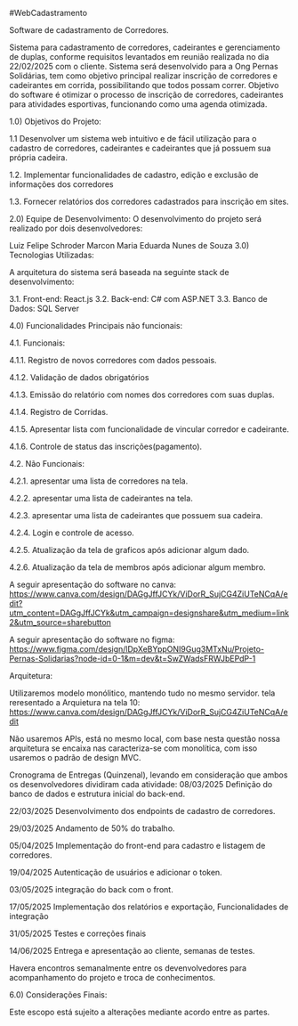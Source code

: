 #WebCadastramento

Software de cadastramento de Corredores.

Sistema para cadastramento de corredores, cadeirantes e gerenciamento de duplas, conforme requisitos levantados em reunião realizada no dia 22/02/2025 com o cliente. Sistema será desenvolvido para a Ong Pernas Solidárias, tem como objetivo principal realizar inscrição de corredores e cadeirantes em corrida, possibilitando que todos possam correr. Objetivo do software é otimizar o processo de inscrição de corredores, cadeirantes para atividades esportivas, funcionando como uma agenda otimizada.

1.0) Objetivos do Projeto:

1.1 Desenvolver um sistema web intuitivo e de fácil utilização para o cadastro de corredores, cadeirantes e cadeirantes que já possuem sua própria cadeira.

1.2. Implementar funcionalidades de cadastro, edição e exclusão de informações dos corredores

1.3. Fornecer relatórios dos corredores cadastrados para inscrição em sites.

2.0) Equipe de Desenvolvimento: O desenvolvimento do projeto será realizado por dois desenvolvedores:

Luiz Felipe Schroder Marcon Maria Eduarda Nunes de Souza
3.0) Tecnologias Utilizadas:

A arquitetura do sistema será baseada na seguinte stack de desenvolvimento:

3.1. Front-end: React.js 3.2. Back-end: C# com ASP.NET 3.3. Banco de Dados: SQL Server

4.0) Funcionalidades Principais não funcionais:

4.1. Funcionais:

4.1.1. Registro de novos corredores com dados pessoais.

4.1.2. Validação de dados obrigatórios

4.1.3. Emissão do relatório com nomes dos corredores com suas duplas.

4.1.4. Registro de Corridas.

4.1.5. Apresentar lista com funcionalidade de vincular corredor e cadeirante.

4.1.6. Controle de status das inscrições(pagamento).

4.2. Não Funcionais:

4.2.1. apresentar uma lista de corredores na tela.

4.2.2. apresentar uma lista de cadeirantes na tela.

4.2.3. apresentar uma lista de cadeirantes que possuem sua cadeira.

4.2.4. Login e controle de acesso.

4.2.5. Atualização da tela de graficos após adicionar algum dado.

4.2.6. Atualização da tela de membros após adicionar algum membro.

A seguir apresentação do software no canva: https://www.canva.com/design/DAGgJffJCYk/ViDorR_SujCG4ZiUTeNCqA/edit?utm_content=DAGgJffJCYk&utm_campaign=designshare&utm_medium=link2&utm_source=sharebutton

A seguir apresentação do software no figma: https://www.figma.com/design/lDpXeBYppONI9Gug3MTxNu/Projeto-Pernas-Solidarias?node-id=0-1&m=dev&t=SwZWadsFRWJbEPdP-1

Arquitetura:

Utilizaremos modelo monólitico, mantendo tudo no mesmo servidor.
tela reresentado a Arquietura na tela 10: https://www.canva.com/design/DAGgJffJCYk/ViDorR_SujCG4ZiUTeNCqA/edit

Não usaremos APIs, está no mesmo local, com base nesta questão nossa arquitetura se encaixa nas caracteriza-se com monolítica, com isso usaremos o padrão de design MVC.

Cronograma de Entregas (Quinzenal), levando em consideração que ambos os desenvolvedores dividiram cada atividade:
08/03/2025 Definição do banco de dados e estrutura inicial do back-end.

22/03/2025 Desenvolvimento dos endpoints de cadastro de corredores.

29/03/2025 Andamento de 50% do trabalho.

05/04/2025 Implementação do front-end para cadastro e listagem de corredores.

19/04/2025 Autenticação de usuários e adicionar o token.

03/05/2025 integração do back com o front.

17/05/2025 Implementação dos relatórios e exportação, Funcionalidades de integração

31/05/2025 Testes e correções finais

14/06/2025 Entrega e apresentação ao cliente, semanas de testes.

Havera encontros semanalmente entre os devenvolvedores para acompanhamento do projeto e troca de conhecimentos.

6.0) Considerações Finais:

Este escopo está sujeito a alterações mediante acordo entre as partes.
